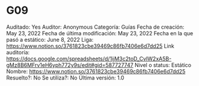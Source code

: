 # G09

Auditado: Yes
Auditor: Anonymous
Categoría: Guías
Fecha de creación: May 23, 2022
Fecha de última modificación: May 23, 2022
Fecha en la que pasó a estático: June 8, 2022
Liga: https://www.notion.so/3761823cbe39469c86fb7406e6d7dd25 
Link auditoría: https://docs.google.com/spreadsheets/d/1ijM3c2toD_CvIW2xA5B-gMz8B6MFrv1eH6yph772y9s/edit#gid=587727747
Nivel o status: Estático
Nombre: https://www.notion.so/3761823cbe39469c86fb7406e6d7dd25 
Resuelto?: No
Se utiliza?: No
Última versión: 1.0